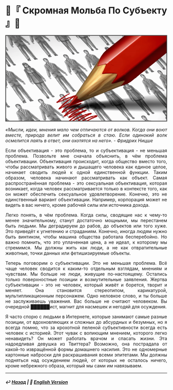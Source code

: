 # 🙏『 Скромная Мольба По Субъекту 』🙏

![Скромная Мольба По Субъекту](https://raw.githubusercontent.com/Rozephyros/rozephyros.github.io/master/Humble%20Plea.png)

<p align="justify"><i>«Мысли, идеи, мнения мало чем отличаются от волков. Когда они воют вместе, природа велит им собраться в стаю. Если одинокий волк осмелится лаять в ответ, они охотятся на него». - Фридрих Ницше</i></p>

<p align="justify">Если объективация - это проблема, то и субъективация - не меньшая проблема. Позвольте мне сначала объяснить, в чём проблема объективации. Объективация происходит, когда общество вместо того, чтобы рассматривать живого и дышащего человека как единое целое, начинает сводить людей к одной единственной функции. Таким образом, человека начинают рассматривать как объект. Самая распространённая проблема - это сексуальная объективация, которая возникает, когда человек рассматривается только в контексте того, как он может обеспечить сексуальное удовлетворение. Конечно, это не единственный вариант объективации. Например, корпорация может не видеть в вас ничего, кроме рабочей силы или источника дохода.</p>

<p align="justify">Легко понять, в чём проблема. Когда силы, сводящие нас к чему-то менее значительному, станут достаточно мощными, мы перестанем быть людьми. Мы деградируем до рабов, до объектов или того хуже. Это приведёт к угнетению и страданиям. Конечно, иногда людям нужно быть винтиком, чтобы машина общества работала бесперебойно. Но важно помнить, что это уплаченная цена, а не идеал, к которому мы стремимся. Мы должны жить как люди, а не как отвратительные животные, точки данных или фетишизируемые объекты.</p>

<p align="justify">Теперь поговорим о субъективации. Это не меньшая проблема. Всё чаще человек сводится к каким-то отдельным взглядам, мнениям и чувствам. Мы больше не люди, живущие по-настоящему. Остались только поверхностные позиции и возмутительные заявления. Жертва субъективации - это не человек, который живёт и борется, творит и меняет. Она становится стереотипом, карикатурой, мультипликационным персонажем. Одно неловкое слово, и ты больше не заслуживаешь уважения. Вас больше не считают человеком. Вы очередной ██████ист, магнит для насмешек и негодяй для осуждения.</p>

<p align="justify">Я часто спорю с людьми в Интернете, которые занимают самые разные позиции, от вдохновляющих и сложных до абсурдных и безумных, но я всегда помню, что за крохотной пеленой субъективности всегда есть человек с историей. Этот чувак с вопиющим мнением, которого легко ненавидеть? Он может работать врачом и спасать жизни. Эта надоедливая девушка из Твиттера? Возможно, она пострадала от какой-то извращённой формы домашнего насилия. Это не одномерные картонные наброски для раскрашивания всеми эпитетами. Мы должны подняться над осуждением людей, от которых не осталось ничего, кроме небрежного образа, который мы сами им навязываем.</p>

***

##### ↩️ [Назад](index-2.md) | 🗽 [English Version](humble.md) 
